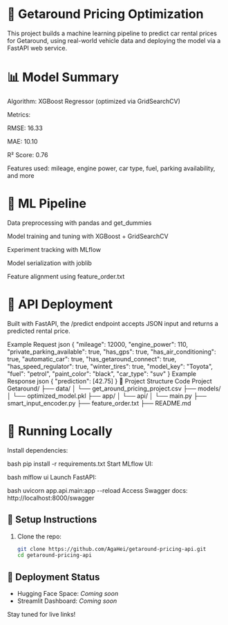# 🚗 Getaround Pricing Optimization

This project builds a machine learning pipeline to predict car rental prices for Getaround, using real-world vehicle data and deploying the model via a FastAPI web service.

# 📊 Model Summary
Algorithm: XGBoost Regressor (optimized via GridSearchCV)

Metrics:

RMSE: 16.33

MAE: 10.10

R² Score: 0.76

Features used: mileage, engine power, car type, fuel, parking availability, and more

# 🧠 ML Pipeline
Data preprocessing with pandas and get_dummies

Model training and tuning with XGBoost + GridSearchCV

Experiment tracking with MLflow

Model serialization with joblib

Feature alignment using feature_order.txt

# 🚀 API Deployment
Built with FastAPI, the /predict endpoint accepts JSON input and returns a predicted rental price.

Example Request
json
{
  "mileage": 12000,
  "engine_power": 110,
  "private_parking_available": true,
  "has_gps": true,
  "has_air_conditioning": true,
  "automatic_car": true,
  "has_getaround_connect": true,
  "has_speed_regulator": true,
  "winter_tires": true,
  "model_key": "Toyota",
  "fuel": "petrol",
  "paint_color": "black",
  "car_type": "suv"
}
Example Response
json
{
  "prediction": [42.75]
}
📁 Project Structure
Code
Project Getaround/
├── data/
│   └── get_around_pricing_project.csv
├── models/
│   └── optimized_model.pkl
├── app/
│   └── api/
│       └── main.py
├── smart_input_encoder.py
├── feature_order.txt
├── README.md

# 🧪 Running Locally
Install dependencies:

bash
pip install -r requirements.txt
Start MLflow UI:

bash
mlflow ui
Launch FastAPI:

bash
uvicorn app.api.main:app --reload
Access Swagger docs: http://localhost:8000/swagger

## 🔧 Setup Instructions

1. Clone the repo:
   ```bash
   git clone https://github.com/AgaHei/getaround-pricing-api.git
   cd getaround-pricing-api

## 🚀 Deployment Status

- Hugging Face Space: *Coming soon*
- Streamlit Dashboard: *Coming soon*

Stay tuned for live links!
